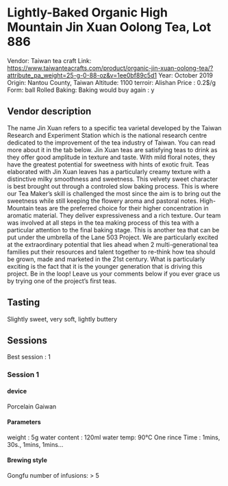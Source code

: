 # Lightly-Baked Organic High Mountain Jin Xuan Oolong Tea, Lot 886

Vendor: Taiwan tea craft
Link: https://www.taiwanteacrafts.com/product/organic-jin-xuan-oolong-tea/?attribute_pa_weight=25-g-0-88-oz&v=1ee0bf89c5d1
Year: October 2019
Origin: Nantou County, Taiwan
Altitude: 1100
terroir: Alishan
Price : 0.2$/g
Form: ball Rolled
Baking: Baking
would buy again : y

## Vendor description 

The name Jin Xuan refers to a specific tea varietal developed by the Taiwan Research and Experiment Station which is the national research centre dedicated to the improvement of the tea industry of Taiwan. You can read more about it in the tab below. Jin Xuan teas are satisfying teas to drink as they offer good amplitude in texture and taste. With mild floral notes, they have the greatest potential for sweetness with hints of exotic fruit. Teas elaborated with Jin Xuan leaves has a particularly creamy texture with a distinctive milky smoothness and sweetness. This velvety sweet character is best brought out through a controled slow baking process. This is where our Tea Maker’s skill is challenged the most since the aim is to bring out the sweetness while still keeping the flowery aroma and pastoral notes. High-Mountain teas are the preferred choice for their higher concentration in aromatic material. They deliver expressiveness and a rich texture. Our team was involved at all steps in the tea making process of this tea with a particular attention to the final baking stage. This is another tea that can be put under the umbrella of the Lane 503 Project. We are particularly excited at the extraordinary potential that lies ahead when 2 multi-generational tea families put their resources and talent together to re-think how tea should be grown, made and marketed in the 21st century. What is particularly exciting is the fact that it is the younger generation that is driving this project. Be in the loop! Leave us your comments below if you ever grace us by trying one of the project’s first teas.

## Tasting

Slightly sweet, very soft, lightly buttery

## Sessions

Best session : 1

### Session 1

#### device 

Porcelain Gaiwan

#### Parameters

weight : 5g
water content : 120ml
water temp: 90°C
One rince
Time : 1mins, 30s., 1mins, 1mins...

#### Brewing style

Gongfu
number of infusions: > 5
